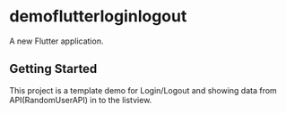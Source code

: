 # demoflutterloginlogout

A new Flutter application.

## Getting Started

This project is a template demo for Login/Logout and showing data from API(RandomUserAPI) in to the listview.
